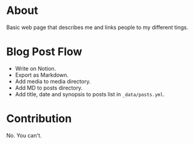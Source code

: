 # About

Basic web page that describes me and links people to my different tings.

# Blog Post Flow

- Write on Notion.
- Export as Markdown.
- Add media to media directory.
- Add MD to posts directory.
- Add title, date and synopsis to posts list in `_data/posts.yml`.

# Contribution

No. You can't.
